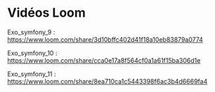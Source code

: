 # Vidéos Loom
Exo_symfony_9 : https://www.loom.com/share/3d10bffc402d41f18a10eb83879a0774

Exo_symfony_10 : https://www.loom.com/share/cca0e17a8f564cf0a1a61f15ba306d1e

Exo_symfony_11 : https://www.loom.com/share/8ea710ca1c5443398f6ac3b4d6669fa4
